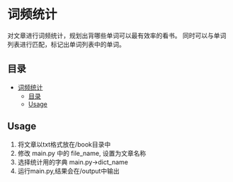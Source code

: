 # 词频统计

对文章进行词频统计，规划出背哪些单词可以最有效率的看书。
同时可以与单词列表进行匹配，标记出单词列表中的单词。


## 目录

- [词频统计](#词频统计)
  - [目录](#目录)
  - [Usage](#usage)

## Usage
1. 将文章以txt格式放在/book目录中
2. 修改 main.py 中的 file_name, 设置为文章名称
3. 选择统计用的字典 main.py->dict_name
4. 运行main.py,结果会在/output中输出